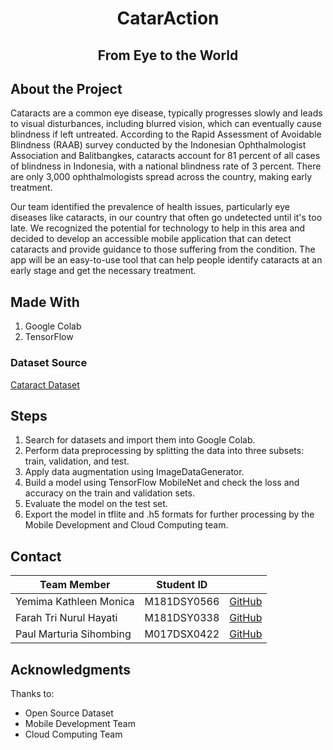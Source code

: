 <div align="center">
<h1>CatarAction</h1>
<h2>From Eye to the World</h2>
</div>

## About the Project

Cataracts are a common eye disease, typically progresses slowly and leads to visual disturbances, including blurred vision, which can eventually cause blindness if left untreated. According to the Rapid Assessment of Avoidable Blindness (RAAB) survey conducted by the Indonesian Ophthalmologist Association and Balitbangkes, cataracts account for 81 percent of all cases of blindness in Indonesia, with a national blindness rate of 3 percent. There are only 3,000 ophthalmologists spread across the country, making early treatment. 

Our team identified the prevalence of health issues, particularly eye diseases like cataracts, in our country that often go undetected until it's too late. We recognized the potential for technology to help in this area and decided to develop an accessible mobile application that can detect cataracts and provide guidance to those suffering from the condition. The app will be an easy-to-use tool that can help people identify cataracts at an early stage and get the necessary treatment.

## Made With

1. Google Colab
2. TensorFlow

### Dataset Source
[Cataract Dataset](https://www.kaggle.com/datasets/nandanp6/cataract-image-dataset)

## Steps

1. Search for datasets and import them into Google Colab.
2. Perform data preprocessing by splitting the data into three subsets: train, validation, and test.
3. Apply data augmentation using ImageDataGenerator.
4. Build a model using TensorFlow MobileNet and check the loss and accuracy on the train and validation sets.
5. Evaluate the model on the test set.
6. Export the model in tflite and .h5 formats for further processing by the Mobile Development and Cloud Computing team.

## Contact
| Team Member | Student ID |  |
|-------------|-------------|-------------|
| Yemima Kathleen Monica     | M181DSY0566      | [GitHub](https://github.com/YemimaKathleen)|
| Farah Tri Nurul Hayati      | M181DSY0338     | [GitHub](https://github.com/farahtrinrll)|
| Paul Marturia Sihombing      | M017DSX0422   | [GitHub](https://github.com/paulmsihombing)|

## Acknowledgments
Thanks to:
* Open Source Dataset
* Mobile Development Team
* Cloud Computing Team

